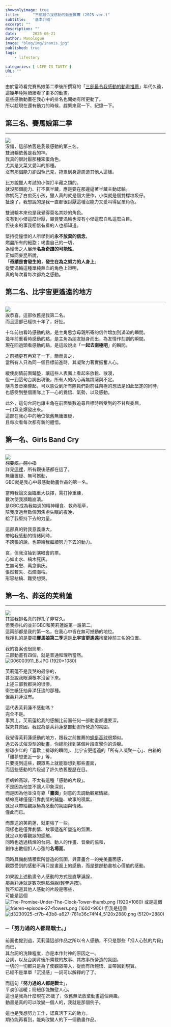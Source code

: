 ```yaml
---
showonlyimage: true
title:      "三部最令我感動的動畫推薦 (2025 ver.)"
subtitle:   '基本介紹'
excerpt: ""
description: ""
date:       2025-06-21
author: Monologue    
image: "blog/img/inanis.jpg"
published: true 
tags:
    - lifestory

categories: [ LIFE IS TASTY ]
URL: ""
---
```


由於當時看完賽馬娘第二季後所撰寫的「[三部最令我感動的動畫推薦](/blog/anime/2021-06-02-動畫推薦/)」年代久遠，  
這幾年陸陸續續看了更多的動畫，  
這些感動動畫在我心中的排名也開始有所更動了。  
所以趁現在還有動力的時候，趕緊來寫一下、紀錄一下。  

## 第三名、賽馬娘第二季
***
[![](https://img.cdn.nimg.jp/s/nicovideo/thumbnails/39060452/39060452.45595501.original/r1280x720l?key=f6c03ca9ebf1607f08db71ed81011877b522703bf5431f664f3cbf532c292109)](https://www.youtube.com/watch?v=vaw04cAZpT8&ab_channel=Seaea)  
沒錯，這部依舊是我最感動的第三名。  
雙渦輪依舊是我的神。  
我真的很討厭那種笨蛋角色，  
尤其是又菜又愛叫的那種。  
沒有那個能力卻固執己見，拖累到身邊周遭其他人這樣。  
  
比方說獵人考試的小傑打半藏之類的。  
就沒那個能力、打不贏半藏，應是要在那邊逼著半藏主動認輸。  
你媽死了白痴死小孩，獵人真的就是個大便作，小傑就是個雙標垃圾仔。  
扯遠了，我想說的是我一直都很討厭這種沒能力又愛叫得屁孩角色。  
  
雙渦輪本來也是我覺得莫名其妙的角色。  
沒有到小傑這麼討厭，畢竟雙渦輪也沒有小傑這麼自私這麼白目。  
但後來的事我相信有看的人也都知道。  
  
堅持從憧憬的人所學到的**永不放棄的信念**，  
燃盡所有的細胞；竭盡自己的一切，  
為憧憬之人展示**名為奇蹟的可能性**。  
正如同麥昆所說，  
「**奇蹟是會發生的，發生在為之努力的人身上**」  
從雙渦輪這種單純熱血的角色上證明，  
真的每次看每次都為之感動。  
## 第二名、比宇宙更遙遠的地方
***
[![](https://megapx-assets.dcard.tw/images/69f866f7-7bfc-4db4-bf4a-0b86bfd9e629/1280.webp)](https://www.youtube.com/watch?v=1ZR0dAXuBKw&list=PLC18xlbCdwtQaJ1X7OBHj3-AY7EN7WUJb&index=9&t=1177s&ab_channel=Ani-One%E4%B8%AD%E6%96%87%E5%AE%98%E6%96%B9%E5%8B%95%E7%95%AB%E9%A0%BB%E9%81%93)  
誒恭喜，這部依舊是我第二名。  
而且這部已經快十年了，好扯。  
  
十年前初看時感動的點，是主角思念母親所寄的信件增加到滿溢的瞬間。  
幾年前重看時感動的點，是主角為朋友挺身而出，為友情作刻劃的瞬間。  
現在回過頭看感動的點，是這段說出「**一起去南極吧**」的瞬間。  
  
之前[補更](/blog/anime/2021-06-02-動畫推薦/)有再寫了一下，簡而言之，  
當所有人只為同一個目標前進時，其凝聚力著實振奮人心。  
  
縱使劇情前面鋪墊，讓這些人表面上看起來放鬆、散漫，  
但一到這句台詞出現後，所有人的內心再無躊躇與不定。  
隨背景音樂響起，可以感受到所有隊員們對前往南極的想法是如此堅定的同時，  
也感受到整個團隊上下一心的覺悟、氣勢，以及感動。  
  
此外，這句台詞也讓主角在前面集數追尋目標時所受到的不甘與委屈，  
一口氣全爆發出來。  
這部在我心中的地位依舊無庸置疑，  
且每次看每次都有新的體悟。  
## 第一名、Girls Band Cry
***
![](https://truth.bahamut.com.tw/s01/202406/6a1882e893d9d17294a62d4372b26a4a.JPG)  
~~想要炫，翹小指~~  
詳見[這裡](blog/anime/2024-06-16-動畫推薦6/)，所有觀後感都在這了。  
無庸置疑、無可撼動，  
GBC就是我心中最感動動畫作品的第一名。  
  
當時我論文面臨重大抉擇，需打掉重練，  
數次使我瀕臨崩潰。  
是GBC成為我每週的精神糧食、救命稻草，  
陪我度過無數個因焦慮失眠的夜晚，  
給了我堅持下去的力量。  
  
這部真的對我意義重大，  
帶給我感動的情緒同時，  
不誇張的說，也帶給我繼續努力下去的動力。  
  
哀，但我沒抽到演唱會的票。  
心如止水、槁木死灰。  
生無可戀、萬念俱灰。  
悵然若失、石爛海枯。  
形容枯槁、難受想哭。  
## 第一名、葬送的芙莉蓮
***
![](https://dramago.ptsplus.tv/wp-content/uploads/2023/10/%E5%8A%87%E5%A4%A0%EF%BD%9C%E8%91%AC%E9%80%81%E7%9A%84%E8%8A%99%E8%8E%89%E8%93%AE_02_%E8%8A%99%E8%8E%89%E8%93%AE%E5%86%8D%E6%AC%A1%E8%B8%8F%E4%B8%8A%E6%97%85%E7%A8%8B.jpg)  
其實我排名真的掙扎了非常久。  
但我掙扎的並非GBC和芙莉蓮誰第一誰第二。  
這兩部都是我的第一名，在我心中皆在無可撼動的地位。  
我掙扎的是要把**賽馬娘第二季**還是**比宇宙更遙遠**捨棄掉前三名的位置。  
  
我的答案也很簡單，  
三部動畫有四個，就是普通和理所當然。  
![006003911_B.JPG (1920×1080)](https://p2.bahamut.com.tw/HOME/creationCover/11/0006003911_B.JPG)  
  
芙莉蓮不是我哭的最慘的，  
甚至說我眼淚根本沒留下來。  
上述三部我都哭的很慘，  
衛生紙狂抽鼻涕狂流的那種。  
但芙莉蓮沒有。  
  
這代表芙莉蓮不感動嗎？  
完全不是。  
事實上，芙莉蓮給我的感觸比前面任何一部動畫都還要深。  
探究其原因，我認為是芙莉蓮整部動畫所營造的氛圍。  
  
我覺得芙莉蓮感動的地方，跟我之前推薦的[蜻蜓高球](/blog/anime/2025-01-04-動畫推薦8/)很類似。  
過去各式催淚型的動畫，你總能找到某個片段直擊你的淚腺。  
排球少年的「喜歡上排球的瞬間」、比宇宙更遙遠的「所有人凝聚一心」、白箱的「離夢想更近一步」等，  
只要提到這些，觀眾馬上就能聯想到那些畫面，  
而這些感動的片段過了許久依舊歷歷在目。  
  
但蜻蛉高球，不太有這種「感動的片段」。  
不是因為他並不讓人印象深刻，  
而是因為他並沒有靠「**畫面**」刻意的去調動觀眾情緒。  
蜻蛉高球僅僅只靠劇情的鋪墊、故事的積累，  
就足以帶給觀眾極為感動的氛圍與情緒。  
僅此而已。  
  
而葬送的芙莉蓮，就更強了一些。  
同樣也是僅靠劇情、故事遞進所營造的氛圍，  
就足以影響觀眾的感觸。  
同時也透過精煉的台詞、動人的作畫、音樂的協和，  
創作出數個扣人心弦的**名場面**。  
  
同時具備劇情積累所營造的氛圍，與音畫合一的完美畫面感，  
觀眾受到的感動不再只是畫面上的感動，而是整部動畫核心價值的感動。  
  
如果說上述動畫令人感動的方式是直擊淚腺，  
那芙莉蓮就是數次輕點淚腺(~~輕拳連按~~)。  
我不知道其他人感動的片段是哪些，  
可能是這個  
![The-Promise-Under-The-Clock-Tower-thumb.png (1920×1080)](https://setlivewallpaper.com/wp-content/uploads/2023/12/The-Promise-Under-The-Clock-Tower-thumb.png)
或是這個  
![frieren-episode-27-flowers.png (1600×900)](https://animerants.net/wp-content/uploads/2024/03/frieren-episode-27-flowers.png)
但我是這個  
![d3230925-cf7b-43b8-a627-781e36c74f44_5120x2880.png (5120×2880)](https://substackcdn.com/image/fetch/f_auto,q_auto:good,fl_progressive:steep/https://substack-post-media.s3.amazonaws.com/public/images/d3230925-cf7b-43b8-a627-781e36c74f44_5120x2880.png)
  
### ─「努力過的人都是戰士。」  
前面也提到過，芙莉蓮這部作品之所以令人感動，不只是那些「扣人心弦的片段」而已，  
其台詞的洗鍊程度，亦是本作封神的原因之一。  
台詞，以及台詞背後所乘載的故事、其故事所營造的氛圍，  
一切的一切都只是為了使觀眾帶入，從而有所體悟、並帶回到現實。  
已經不是單單「沉浸感」一詞可以解釋的了了。  
  
而這句「**努力過的人都是戰士**」，  
平淡卻溫暖；簡短卻能撫慰人心。  
這也是我為什麼現在25歲了，依舊無法放棄動畫這個興趣。  
動畫是真的可以改變一個人的，我就是那個例子。  
  
這也是我想努力工作，認真活下去的動力。  
期待能再看到，能夠改變人的下一個動畫作品。
<!--more-->

